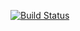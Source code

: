 [![Build Status](https://travis-ci.com/marghamz/tutorial4.svg?branch=master)](https://travis-ci.com/marghamz/tutorial4)
